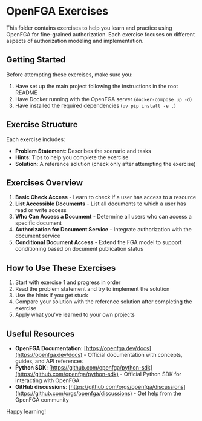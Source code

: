 # OpenFGA Exercises

This folder contains exercises to help you learn and practice using OpenFGA for fine-grained authorization. Each exercise focuses on different aspects of authorization modeling and implementation.

## Getting Started

Before attempting these exercises, make sure you:

1. Have set up the main project following the instructions in the root README
2. Have Docker running with the OpenFGA server (`docker-compose up -d`)
3. Have installed the required dependencies (`uv pip install -e .`)

## Exercise Structure

Each exercise includes:

- **Problem Statement**: Describes the scenario and tasks
- **Hints**: Tips to help you complete the exercise
- **Solution**: A reference solution (check only after attempting the exercise)

## Exercises Overview

1. **Basic Check Access** - Learn to check if a user has access to a resource
2. **List Accessible Documents** - List all documents to which a user has read or write access
3. **Who Can Access a Document** - Determine all users who can access a specific document
4. **Authorization for Document Service** - Integrate authorization with the document service
5. **Conditional Document Access** - Extend the FGA model to support conditioning based on document publication status

## How to Use These Exercises

1. Start with exercise 1 and progress in order
2. Read the problem statement and try to implement the solution
3. Use the hints if you get stuck
4. Compare your solution with the reference solution after completing the exercise
5. Apply what you've learned to your own projects

## Useful Resources

- **OpenFGA Documentation**: [https://openfga.dev/docs](https://openfga.dev/docs) - Official documentation with concepts, guides, and API references
- **Python SDK**: [https://github.com/openfga/python-sdk](https://github.com/openfga/python-sdk) - Official Python SDK for interacting with OpenFGA
- **GitHub discussions**: [https://github.com/orgs/openfga/discussions](https://github.com/orgs/openfga/discussions) - Get help from the OpenFGA community

Happy learning!